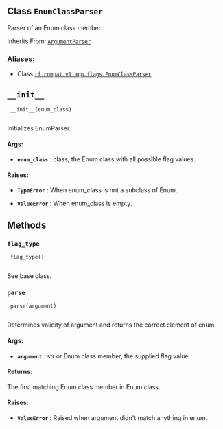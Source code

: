 

## Class  `EnumClassParser` 
Parser of an Enum class member.

Inherits From: [ `ArgumentParser` ](https://tensorflow.google.cn/api_docs/python/tf/compat/v1/flags/ArgumentParser)



### Aliases:

- Class [ `tf.compat.v1.app.flags.EnumClassParser` ](/api_docs/python/tf/compat/v1/flags/EnumClassParser)



##  `__init__` 


```
 __init__(enum_class)
 
```

Initializes EnumParser.



#### Args:

- **`enum_class`** : class, the Enum class with all possible flag values.



#### Raises:

- **`TypeError`** : When enum_class is not a subclass of Enum.

- **`ValueError`** : When enum_class is empty.



## Methods


###  `flag_type` 


```
 flag_type()
 
```

See base class.



###  `parse` 


```
 parse(argument)
 
```

Determines validity of argument and returns the correct element of enum.



#### Args:

- **`argument`** : str or Enum class member, the supplied flag value.



#### Returns:
The first matching Enum class member in Enum class.



#### Raises:

- **`ValueError`** : Raised when argument didn't match anything in enum.

